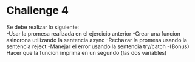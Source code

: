 # Challenge 4
Se debe realizar lo siguiente:  
-Usar la promesa realizada en el ejercicio anterior
-Crear una funcion asincrona utilizando la sentencia async
-Rechazar la promesa usando la sentencia reject
-Manejar el error usando la sentencia try/catch
-(Bonus) Hacer que la funcion imprima en un segundo (las dos variables)

